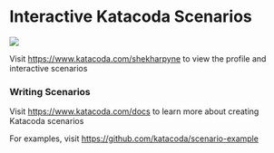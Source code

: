 # Interactive Katacoda Scenarios

[![](http://shields.katacoda.com/katacoda/shekharpyne/count.svg)](https://www.katacoda.com/shekharpyne "Get your profile on Katacoda.com")

Visit https://www.katacoda.com/shekharpyne to view the profile and interactive scenarios

### Writing Scenarios
Visit https://www.katacoda.com/docs to learn more about creating Katacoda scenarios

For examples, visit https://github.com/katacoda/scenario-example
